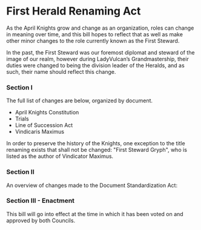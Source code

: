 [Bill number: 9-102]: #
[Author: First Officer Link922]: #
[Author: First Steward Goffstown]: #
[Proposed Date: 5/17/2024]: #
[Passed Date: 5/31/2024]: #

# First Herald Renaming Act

As the April Knights grow and change as an organization, roles can change in meaning over time, and this bill hopes to reflect that as well as make other minor changes to the role currently known as the First Steward.

In the past, the First Steward was our foremost diplomat and steward of the image of our realm, however during LadyVulcan’s Grandmastership, their duties were changed to being the division leader of the Heralds, and as such, their name should reflect this change.

### Section I

The full list of changes are below, organized by document.

* April Knights Constitution
* Trials
* Line of Succession Act
* Vindicaris Maximus

In order to preserve the history of the Knights, one exception to the title renaming exists that shall not be changed: "First Steward Gryph", who is listed as the author of Vindicator Maximus.

### Section II

An overview of changes made to the Document Standardization Act:

### Section III - Enactment

This bill will go into effect at the time in which it has been voted on and approved by both Councils.
